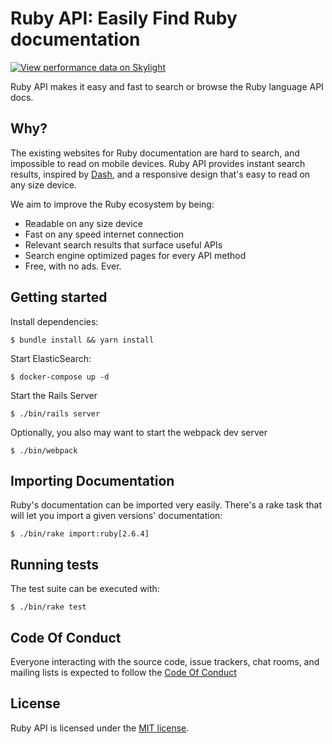 # Ruby API: Easily Find Ruby documentation 

[![View performance data on Skylight](https://badges.skylight.io/status/k1noEyWLdXuJ.svg)](https://oss.skylight.io/app/applications/k1noEyWLdXuJ) 

Ruby API makes it easy and fast to search or browse the Ruby language API docs.

## Why?

The existing websites for Ruby documentation are hard to search, and impossible to read on mobile devices. Ruby API provides instant search results, inspired by [Dash](http://kapeli.com/dash), and a responsive design that's easy to read on any size device.

We aim to improve the Ruby ecosystem by being:

  * Readable on any size device
  * Fast on any speed internet connection
  * Relevant search results that surface useful APIs
  * Search engine optimized pages for every API method
  * Free, with no ads. Ever.

## Getting started

Install dependencies:

    $ bundle install && yarn install

Start ElasticSearch:

    $ docker-compose up -d

Start the Rails Server

    $ ./bin/rails server

Optionally, you also may want to start the webpack dev server

    $ ./bin/webpack

## Importing Documentation

Ruby's documentation can be imported very easily. There's a rake task that will let you import a given versions' documentation:

    $ ./bin/rake import:ruby[2.6.4]

## Running tests

The test suite can be executed with:

    $ ./bin/rake test

## Code Of Conduct

Everyone interacting with the source code, issue trackers, chat rooms, and mailing lists is expected to follow the [Code Of Conduct](https://github.com/rubyapi/rubyapi/blob/master/CODE_OF_CONDUCT.md)

## License

Ruby API is licensed under the [MIT license](https://github.com/rubyapi/rubyapi/blob/master/LICENSE.md).
